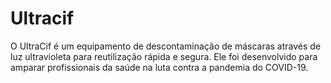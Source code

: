 # Ultracif
O UltraCif é um equipamento de descontaminação de máscaras através de luz ultravioleta para reutilização rápida e segura. Ele foi desenvolvido para amparar profissionais da saúde na luta contra a pandemia do COVID-19.
